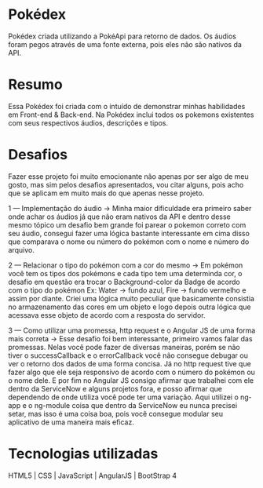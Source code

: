 # Pokédex
 Pokédex criada utilizando a PokéApi para retorno de dados. Os áudios foram pegos através de uma fonte externa, pois eles não são nativos da API.
 
 # Resumo 
 Essa Pokédex foi criada com o intuído de demonstrar minhas habilidades em Front-end & Back-end. Na Pokédex inclui todos os pokemons existentes com seus respectivos áudios, descrições e tipos.
 
 # Desafios
 Fazer esse projeto foi muito emocionante não apenas por ser algo de meu gosto, mas sim pelos desafios apresentados, vou citar alguns, pois acho que se aplicam em muito mais do que apenas nesse projeto. 
 
1 — Implementação do áudio → Minha maior dificuldade era primeiro saber onde achar os áudios já que não eram nativos da API e dentro desse mesmo tópico um desafio bem grande foi parear o pokemon correto com seu áudio, consegui fazer uma lógica bastante interessante em cima disso que comparava o nome ou número do pokémon com o nome e número do arquivo. 


2 — Relacionar o tipo do pokémon com a cor do mesmo → Em pokémon você tem os tipos dos pokémons e cada tipo tem uma determinda cor, o desafio em questão era trocar o Background-color da Badge de acordo com o tipo do pokémon Ex: Water → fundo azul, Fire → fundo vermelho e assim por diante. Criei uma lógica muito peculiar que basicamente consistia no armazenamento das cores em um objeto e logo depois outra lógica que acessava esse objeto de acordo com a resposta do servidor.


3 — Como utilizar uma promessa, http request e o Angular JS de uma forma mais correta → Esse desafio foi bem interessante, primeiro vamos falar das promessas. Nelas você pode fazer de diversas maneiras, porém se não tiver o successCallback e o errorCallback você não consegue debugar ou ver o retorno dos dados de uma forma concisa. Já no http request tive que fazer algo que ele seja responsivo de acordo com o número do pokémon ou o nome dele. E por fim no Angular JS consigo afirmar que trabalhei com ele dentro da ServiceNow e alguns projetos fora, e posso afirmar que dependendo de onde utiliza você pode ter uma variação. Aqui utilizei o ng-app e o ng-module coisa que dentro da ServiceNow eu nunca precisei setar, mas isso é uma coisa boa, pois você consegue modular seu aplicativo de uma maneira mais eficaz.

 # Tecnologias utilizadas
 HTML5 | CSS | JavaScript | AngularJS | BootStrap 4    
